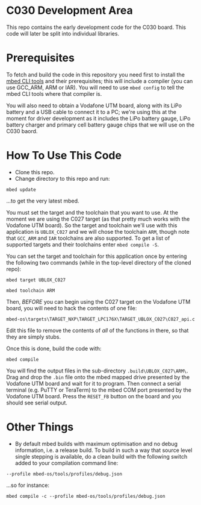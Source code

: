 # C030 Development Area

This repo contains the early development code for the C030 board.  This code will later be split into individual libraries.

# Prerequisites

To fetch and build the code in this repository you need first to install the [mbed CLI tools](https://github.com/ARMmbed/mbed-cli#installation) and their prerequisites; this will include a compiler (you can use GCC_ARM, ARM or IAR).  You will need to use `mbed config` to tell the mbed CLI tools where that compiler is.

You will also need to obtain a Vodafone UTM board, along with its LiPo battery and a USB cable to connect it to a PC; we're using this at the moment for driver development as it includes the LiPo battery gauge, LiPo battery charger and primary cell battery gauge chips that we will use on the C030 baord.

# How To Use This Code

* Clone this repo.
* Change directory to this repo and run:

`mbed update`

...to get the very latest mbed.

You must set the target and the toolchain that you want to use.  At the moment we are using the C027 target (as that pretty much works with the Vodafone UTM board). So the target and toolchain we'll use with this application is `UBLOX_C027` and we will chose the toolchain `ARM`, though note that `GCC_ARM` and `IAR` toolchains are also supported.  To get a list of supported targets and their toolchains enter `mbed compile -S`.

You can set the target and toolchain for this application once by entering the following two commands (while in the top-level directory of the cloned repo):

`mbed target UBLOX_C027`

`mbed toolchain ARM`

Then, *BEFORE* you can begin using the C027 target on the Vodafone UTM board, you will need to hack the contents of one file:

`mbed-os\targets\TARGET_NXP\TARGET_LPC176X\TARGET_UBLOX_C027\C027_api.c`

Edit this file to remove the contents of *all* of the functions in there, so that they are simply stubs.

Once this is done, build the code with:

`mbed compile`

You will find the output files in the sub-directory `.build\UBLOX_C027\ARM\`.  Drag and drop the `.bin` file onto the mbed mapped drive presented by the Vodafone UTM board and wait for it to program.  Then connect a serial terminal (e.g. PuTTY or TeraTerm) to the mbed COM port presented by the Vodafone UTM board.  Press the `RESET_FB` button on the board and you should see serial output.

# Other Things

* By default mbed builds with maximum optimisation and no debug information, i.e. a release build.  To build in such a way that source level single stepping is available, do a clean build with the following switch added to your compilation command line:

`--profile mbed-os/tools/profiles/debug.json`

...so for instance:

`mbed compile -c --profile mbed-os/tools/profiles/debug.json`